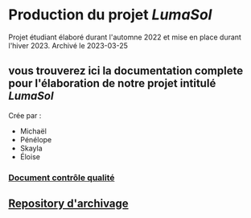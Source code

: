 # Production du projet *LumaSol*
Projet étudiant élaboré durant l'automne 2022 et mise en place durant l'hiver 2023. Archivé le 2023-03-25

## vous trouverez ici la documentation complete pour l'élaboration de notre projet intitulé *LumaSol*
Crée par :
- Michaël
- Pénélope
- Skayla
- Éloise
### [Document contrôle qualité](https://cmontmorency365-my.sharepoint.com/:w:/g/personal/1750998_cmontmorency_qc_ca/Ef8Lct-499VKsOl8u4_7FswBBOHQk-yDQWOIMBG2w9FjMQ?e=UYjqwy)

## [Repository d'archivage](https://github.com/Kawabongaaa/archive_lumasol)
